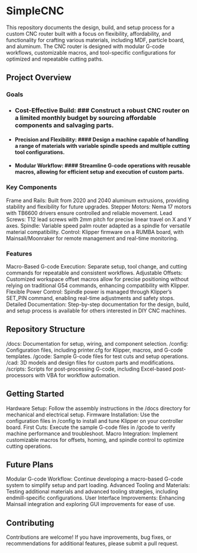 # SimpleCNC #
This repository documents the design, build, and setup process for a custom CNC router built with a focus on flexibility, affordability, and functionality for crafting various materials, including MDF, particle board, and aluminum. The CNC router is designed with modular G-code workflows, customizable macros, and tool-specific configurations for optimized and repeatable cutting paths.

## Project Overview ##

### Goals ###
* ### Cost-Effective Build: ### Construct a robust CNC router on a limited monthly budget by sourcing affordable components and salvaging parts.
* #### Precision and Flexibility: #### Design a machine capable of handling a range of materials with variable spindle speeds and multiple cutting tool configurations.
* #### Modular Workflow: #### Streamline G-code operations with reusable macros, allowing for efficient setup and execution of custom parts.

### Key Components ###
Frame and Rails: Built from 2020 and 2040 aluminum extrusions, providing stability and flexibility for future upgrades.
Stepper Motors: Nema 17 motors with TB6600 drivers ensure controlled and reliable movement.
Lead Screws: T12 lead screws with 2mm pitch for precise linear travel on X and Y axes.
Spindle: Variable speed palm router adapted as a spindle for versatile material compatibility.
Control: Klipper firmware on a RUMBA board, with Mainsail/Moonraker for remote management and real-time monitoring.

### Features ###
Macro-Based G-code Execution: Separate setup, tool change, and cutting commands for repeatable and consistent workflows.
Adjustable Offsets: Customized workspace offset macros allow for precise positioning without relying on traditional G54 commands, enhancing compatibility with Klipper.
Flexible Power Control: Spindle power is managed through Klipper’s SET_PIN command, enabling real-time adjustments and safety stops.
Detailed Documentation: Step-by-step documentation for the design, build, and setup process is available for others interested in DIY CNC machines.

## Repository Structure ##
/docs: Documentation for setup, wiring, and component selection.
/config: Configuration files, including printer.cfg for Klipper, macros, and G-code templates.
/gcode: Sample G-code files for test cuts and setup operations.
/cad: 3D models and design files for custom parts and modifications.
/scripts: Scripts for post-processing G-code, including Excel-based post-processors with VBA for workflow automation.

## Getting Started ##
Hardware Setup: Follow the assembly instructions in the /docs directory for mechanical and electrical setup.
Firmware Installation: Use the configuration files in /config to install and tune Klipper on your controller board.
First Cuts: Execute the sample G-code files in /gcode to verify machine performance and troubleshoot.
Macro Integration: Implement customizable macros for offsets, homing, and spindle control to optimize cutting operations.

## Future Plans ##
Modular G-code Workflow: Continue developing a macro-based G-code system to simplify setup and part loading.
Advanced Tooling and Materials: Testing additional materials and advanced tooling strategies, including endmill-specific configurations.
User Interface Improvements: Enhancing Mainsail integration and exploring GUI improvements for ease of use.

## Contributing ##
Contributions are welcome! If you have improvements, bug fixes, or recommendations for additional features, please submit a pull request.
